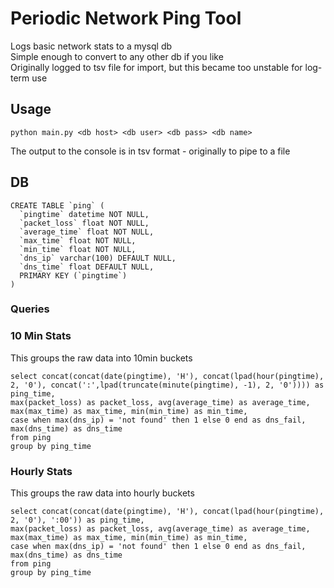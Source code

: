 # Periodic Network Ping Tool

Logs basic network stats to a mysql db  
Simple enough to convert to any other db if you like  
Originally logged to tsv file for import, but this became too unstable for log-term use

## Usage

`python main.py <db host> <db user> <db pass> <db name>`

The output to the console is in tsv format - originally to pipe to a file

## DB

```
CREATE TABLE `ping` (
  `pingtime` datetime NOT NULL,
  `packet_loss` float NOT NULL,
  `average_time` float NOT NULL,
  `max_time` float NOT NULL,
  `min_time` float NOT NULL,
  `dns_ip` varchar(100) DEFAULT NULL,
  `dns_time` float DEFAULT NULL,
  PRIMARY KEY (`pingtime`)
)
```

### Queries

### 10 Min Stats
This groups the raw data into 10min buckets
```
select concat(concat(date(pingtime), 'H'), concat(lpad(hour(pingtime), 2, '0'), concat(':',lpad(truncate(minute(pingtime), -1), 2, '0')))) as ping_time, 
max(packet_loss) as packet_loss, avg(average_time) as average_time, max(max_time) as max_time, min(min_time) as min_time, 
case when max(dns_ip) = 'not found' then 1 else 0 end as dns_fail, max(dns_time) as dns_time
from ping
group by ping_time
```

### Hourly Stats
This groups the raw data into hourly buckets
```
select concat(concat(date(pingtime), 'H'), concat(lpad(hour(pingtime), 2, '0'), ':00')) as ping_time, 
max(packet_loss) as packet_loss, avg(average_time) as average_time, max(max_time) as max_time, min(min_time) as min_time, 
case when max(dns_ip) = 'not found' then 1 else 0 end as dns_fail, max(dns_time) as dns_time
from ping
group by ping_time
```
